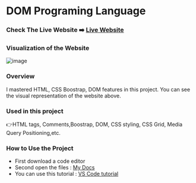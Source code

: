 # DOM Programing Language

### Check The Live Website ➡️ [Live Website](https://sekunev.github.io/Projects/27_DOM_Kredi/)

### Visualization of the Website
![image](https://user-images.githubusercontent.com/101554737/190360133-2ae635c2-fa0d-42af-bc80-567593b9fb84.png)




### Overview

I mastered HTML, CSS Boostrap, DOM features in this project. You can see the visual representation of the website above.

### Used in this project

👉HTML tags, Comments,Boostrap, DOM, CSS styling, CSS Grid, Media Query Positioning,etc.

### How to Use the Project

- First download a code editor
- Second open the files : [My Docs](https://github.com/Sekunev/Projects/tree/main/27_DOM_Kredi)
- You can use this tutorial : [VS Code tutorial](https://www.youtube.com/watch?v=fJEbVCrEMSE)
